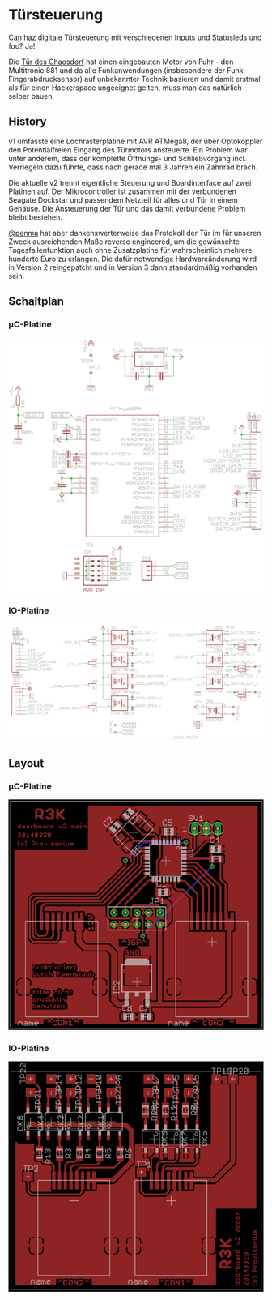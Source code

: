# Türsteuerung
Can haz digitale Türsteuerung mit verschiedenen Inputs und Statusleds und
foo? Ja!

Die [Tür des Chaosdorf](https://wiki.chaosdorf.de/Chaosdoor) hat einen 
eingebauten Motor von Fuhr - den Multitronic 881 und da alle Funkanwendungen
(insbesondere der Funk-Fingerabdrucksensor) auf unbekannter Technik basieren
und damit erstmal als für einen Hackerspace ungeeignet gelten, muss man das
natürlich selber bauen.

## History
v1 umfasste eine Lochrasterplatine mit AVR ATMega8, der über Optokoppler den
Potentialfreien Eingang des Türmotors ansteuerte. Ein Problem war unter
anderem, dass der komplette Öffnungs- und Schließvorgang incl. Verriegeln
dazu führte, dass nach gerade mal 3 Jahren ein Zahnrad brach.

Die aktuelle v2 trennt eigentliche Steuerung und Boardinterface auf zwei
Platinen auf. Der Mikrocontroller ist zusammen mit der verbundenen Seagate
Dockstar und passendem Netzteil für alles und Tür in einem Gehäuse. Die
Ansteuerung der Tür und das damit verbundene Problem bleibt bestehen.

[@penma](https://github.com/penma) hat aber dankenswerterweise das
Protokoll der Tür im für unseren Zweck ausreichenden Maße reverse
engineered, um die gewünschte Tagesfallenfunktion auch ohne Zusatzplatine
für wahrscheinlich mehrere hunderte Euro zu erlangen. Die dafür notwendige
Hardwareänderung wird in Version 2 reingepatcht und in Version 3 dann
standardmäßig vorhanden sein.

## Schaltplan

### μC-Platine
![Schaltplan der μC-Platine](img/schaltplan_uc.png)

### IO-Platine
![Schaltplan der IO-Platine](img/schaltplan_io.png)

## Layout

### μC-Platine
![Layout der μC-Platine](img/layout_uc.png)

### IO-Platine
![Layout der IO-Platine](img/layout_io.png)
